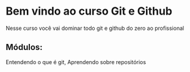 # Bem vindo ao curso Git e Github
Nesse curso você vai dominar todo git e github do zero ao profissional

## Módulos:
Entendendo o que é git, Aprendendo sobre repositórios
